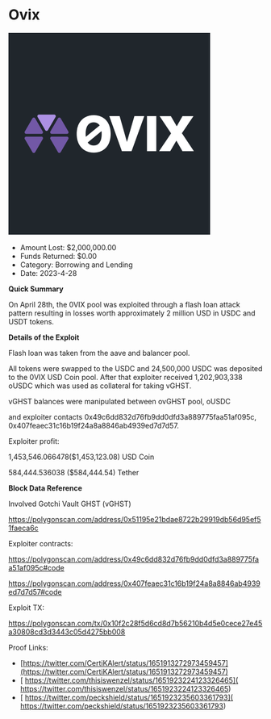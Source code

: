 # Ovix
![Ovix](/rektimages/Ovix.png)
- Amount Lost: $2,000,000.00
- Funds Returned: $0.00
- Category: Borrowing and Lending
- Date: 2023-4-28

**Quick Summary**

On April 28th, the 0VIX pool was exploited through a flash loan attack pattern resulting in losses worth approximately 2 million USD in USDC and USDT tokens.

  


 **Details of the Exploit**

Flash loan was taken from the aave and balancer pool.

All tokens were swapped to the USDC and 24,500,000 USDC was deposited to the 0VIX USD Coin pool. After that exploiter received 1,202,903,338 oUSDC which was used as collateral for taking vGHST.

vGHST balances were manipulated between ovGHST pool, oUSDC 

and exploiter contacts 0x49c6dd832d76fb9dd0dfd3a889775faa51af095c, 0x407feaec31c16b19f24a8a8846ab4939ed7d7d57.

  


Exploiter profit: 

1,453,546.066478($1,453,123.08) USD Coin 

584,444.536038 ($584,444.54) Tether

  


 **Block Data Reference**

Involved Gotchi Vault GHST (vGHST) 

https://polygonscan.com/address/0x51195e21bdae8722b29919db56d95ef51faeca6c

  


Exploiter contracts:

https://polygonscan.com/address/0x49c6dd832d76fb9dd0dfd3a889775faa51af095c#code

https://polygonscan.com/address/0x407feaec31c16b19f24a8a8846ab4939ed7d7d57#code

  


Exploit TX:

https://polygonscan.com/tx/0x10f2c28f5d6cd8d7b56210b4d5e0cece27e45a30808cd3d3443c05d4275bb008


Proof Links:
- [https://twitter.com/CertiKAlert/status/1651913272973459457](https://twitter.com/CertiKAlert/status/1651913272973459457)
- [ https://twitter.com/thisiswenzel/status/1651923224123326465]( https://twitter.com/thisiswenzel/status/1651923224123326465)
- [ https://twitter.com/peckshield/status/1651923235603361793]( https://twitter.com/peckshield/status/1651923235603361793)


